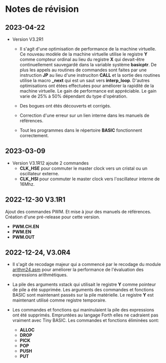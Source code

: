 # Notes de révision

## 2023-04-22

* Version V3.2R1 
    * Il s'agit d'une optimisation de performance de la machine virtuelle. Ce nouveau modèle de la machine virtuelle utilise le registre **Y** comme compteur ordinal au lieu du registre **X** qui devait-être continuellement sauvegardé dans la variable système **basicptr**.  De plus les appels au routines de commandes sont faites par une instruction **JP** au lieu d'une instruciton **CALL** et la sortie des routines utilise la macro **_next**  qui est un saut vers **interp_loop**. D'autres optimisations ont étées effectuées pour améliorer la rapidité de la machine virtuelle.
    Le gain de performance est appréciable. Le gain varie de 25% à 50% dépendant du type d'opération.

    * Des bogues ont étés découverts et corrigés. 

    * Correction d'une erreur sur un lien interne dans les manuels de références.

    * Tout les programmes dans le répertoire **BASIC** fonctionnent correctement.

## 2023-03-09 

* Version V3.1R12 ajoute 2 commandes 
    * **CLK_HSE** pour commuter le master clock vers un cristal ou un oscillateur externe.
    * **CLK_HSI** pour commuter le master clock vers l'oscillateur interne de 16Mhz.  

## 2022-12-30 V3.1R1 

Ajout des commandes PWM. Et mise à jour des manuels de références. Création d'une pré-release pour cette version.

*  __PWM.CH.EN__
* __PWM.EN__
* __PWM.OUT__ 


## 2022-12-24, V3.0R4
* Il s'agit de recodage majeur qui a commencé par le recodage du module [arithm24.asm](arithm24.asm) pour améliorer la performance de l'évaluation des expressions arithmétiques.

* La pile des arguments xstack qui utilisait le registre **Y** comme pointeur de pile a été supprimée. Les arguments des commandes et fonctions BASIC sont maintenant passés sur la pile matérielle.
Le registre **Y** est maintenant utilisé comme registre temporaire. 

* Les commandes et fonctions qui maninulaient la pile des expressions ont été supprimés. Empruntées au langage Forth elles ne cadraient pas vraiment avec Tiny BASIC. Les commandes et fonctions éliminées sont: 
    * **ALLOC** 
    * **DROP**
    * **PICK**
    * **POP** 
    * **PUSH**
    * **PUT** 

